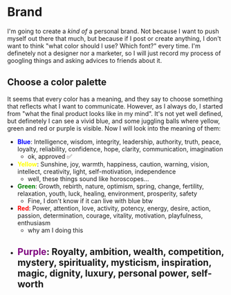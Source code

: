 # Brand


I'm going to create a _kind of_ a personal brand. Not because I want to push myself out there that much, but because if I post or create anything, I don't want to think "what color should I use? Which font?" every time. 
I'm definetely not a designer nor a marketer, so I will just record my process of googling things and asking advices to friends about it.

## Choose a color palette

It seems that every color has a meaning, and they say to choose something that reflects what I want to communicate. 
However, as I always do, I started from "what the final product looks like in my mind". It's not yet well defined, but definetely I can see a vivid blue, and some juggling balls where yellow, green and red or purple is visible.
Now I will look into the meaning of them:
-   <span style="color:blue">**Blue**</span>: Intelligence, wisdom, integrity, leadership, authority, truth, peace, loyalty, reliability, confidence, hope, clarity, communication, imagination
    -   ok, approved ✅
-  <span style="color:yellow">**Yellow**</span>: Sunshine, joy, warmth, happiness, caution, warning, vision, intellect, creativity, light, self-motivation, independence
   -  well, these things sound like horoscopes...
-  <span style="color:green">**Green**</span>: Growth, rebirth, nature, optimism, spring, change, fertility, relaxation, youth, luck, healing, environment, prosperity, safety
    - Fine, I don't know if it can live with blue btw
- <span style="color:red">**Red**</span>: Power, attention, love, activity, potency, energy, desire, action, passion, determination, courage, vitality, motivation, playfulness, enthusiasm
  - why am I doing this
- <span style="color:purple">**Purple**</span>: Royalty, ambition, wealth, competition, mystery, spirituality, mysticism, inspiration, magic, dignity, luxury, personal power, self-worth
    -